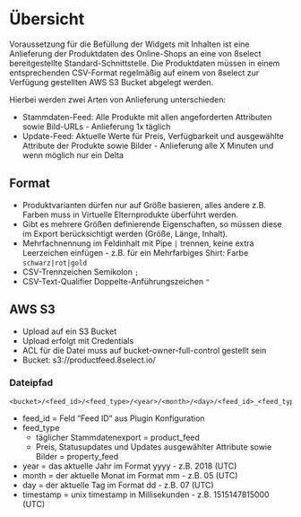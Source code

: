 # Übersicht

Voraussetzung für die Befüllung der Widgets mit Inhalten ist eine Anlieferung der Produktdaten des Online-Shops an eine von 8select bereitgestellte Standard-Schnittstelle. Die Produktdaten müssen in einem entsprechenden CSV-Format regelmäßig auf einem von 8select zur Verfügung gestellten AWS S3 Bucket abgelegt werden.

Hierbei werden zwei Arten von Anlieferung unterschieden:

* Stammdaten-Feed: Alle Produkte mit allen angeforderten Attributen sowie Bild-URLs - Anlieferung 1x täglich
* Update-Feed: Aktuelle Werte für Preis, Verfügbarkeit und ausgewählte Attribute der Produkte sowie Bilder - Anlieferung alle X Minuten und wenn möglich nur ein Delta

## Format

* Produktvarianten dürfen nur auf Größe basieren, alles andere z.B. Farben muss in Virtuelle Elternprodukte überführt werden.
* Gibt es mehrere Größen definierende Eigenschaften, so müssen diese im Export berücksichtigt werden \(Größe, Länge, Inhalt\).
* Mehrfachnennung im Feldinhalt mit Pipe `|` trennen, keine extra Leerzeichen einfügen - z.B. für ein Mehrfarbiges Shirt: Farbe `schwarz|rot|gold`
* CSV-Trennzeichen Semikolon `;`
* CSV-Text-Qualifier Doppelte-Anführungszeichen `"`

## AWS S3

* Upload auf ein S3 Bucket
* Upload erfolgt mit Credentials
* ACL für die Datei muss auf bucket-owner-full-control gestellt sein
* Bucket: s3://productfeed.8select.io/

### Dateipfad

```text
<bucket>/<feed_id>/<feed_type>/<year>/<month>/<day>/<feed_id>_<feed_type>_<timestamp>.csv
```

* feed\_id = Feld “Feed ID” aus Plugin Konfiguration
* feed\_type
  * täglicher Stammdatenexport = product\_feed
  * Preis, Statusupdates und Updates ausgewählter Attribute sowie Bilder = property\_feed
* year = das aktuelle Jahr im Format yyyy - z.B. 2018 \(UTC\)
* month = der aktuelle Monat im Format mm - z.B. 05 \(UTC\)
* day = der aktuelle Tag im Format dd - z.B. 07 \(UTC\)
* timestamp = unix timestamp in Millisekunden - z.B. 1515147815000 \(UTC\)


